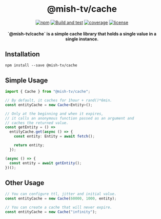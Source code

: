 <h1 align="center">@mish-tv/cache</h1>

<div align="center">
<a href="https://www.npmjs.com/package/@mish-tv/cache"><img src="https://img.shields.io/npm/v/@mish-tv/cache.svg" alt="npm"></a>
<a href="https://github.com/mish-tv/cache/actions/workflows/build-and-test.yml"><img src="https://github.com/mish-tv/cache/actions/workflows/build-and-test.yml/badge.svg" alt="Build and test"></a>
<a href="https://codecov.io/gh/mish-tv/cache"><img src="https://img.shields.io/codecov/c/github/mish-tv/cache.svg" alt="coverage"></a>
<a href="https://opensource.org/licenses/MIT"><img src="https://img.shields.io/github/license/mish-tv/cache.svg?style=flat" alt="license"></a>
</div>

<h4 align="center">`@mish-tv/cache` is a simple cache library that holds a single value in a single instance.</h4>


## Installation
```
npm install --save @mish-tv/cache
```

## Simple Usage
```typescript
import { Cache } from "@mish-tv/cache";

// By default, it caches for 1hour + rand()*6min.
const entityCache = new Cache<Entity>();

// Only at the beginning and when it expires,
// it calls an anonymous function passed as an argument and
// caches the returned value.
const getEntity = () =>
  entityCache.get(async () => {
    const entity: Entity = await fetch();

    return entity;
  });

(async () => {
  const entity = await getEntity();
})();
```

## Other Usage
```typescript
// You can configure ttl, jitter and initial value.
const entityCache = new Cache(60000, 1000, entity);

// You can create a cache that will never expire.
const entityCache = new Cache("infinity");
```

